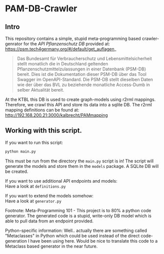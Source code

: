 # PAM-DB-Crawler

## Intro

This repository contains a simple, stupid meta-programming based crawler-genrator for the _API Pflanzenschutz DB_ provided at: https://psm.tech4germany.org/#/default/get_auflagen_

> Das Bundesamt für Verbraucherschutz und Lebensmittelsicherheit stellt monatlich die in Deutschland geltenden Pflanzenschutzmittelzulassungen in einer Datenbank (PSM-DB) bereit. Dies ist die Dokumentation dieser PSM-DB über das Tool Swagger im OpenAPI-Standard. Die PSM-DB stellt dieselben Daten wie der über das BVL zu beziehende monatliche Access-Dumb in selber Aktualität bereit.

At the KTBL this DB is used to create graph-models using r2rml mappings. Therefore, we crawl this API and store its data into a sqlite DB. The r2rml mapping definitions can be 
found at: http://192.168.200.21:3000/kalbrecht/PAMmapping

## Working with this script.

If you want to run this script:  
```python
python main.py
```
This must be run from the directory the `main.py` script is in! The script will generate the models and store them in the `models` package. A SQLite DB will be created.

If you want to use additional API endpoints and models:  
Have a look at `definitions.py`

If you want to extend the models somehow:  
Have a look at `generator.py`

Footnote: 
Meta-Programming 101 - This project is to 80% a python code generator. The generated code is a stupid, write-only DB model which is able to pull data from an endpoint provided.

Python-specific information: Well.. actually there are something called "Metaclasses" in Python which could be used instead of the direct code-generation I have been using here. Would be nice to translate this code to a Metaclass based generator in the near future.
